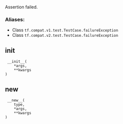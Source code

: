 Assertion failed.
### Aliases:
- Class `tf.compat.v1.test.TestCase.failureException`
- Class `tf.compat.v2.test.TestCase.failureException`
## __init__

```
 __init__(
    *args,
    **kwargs
)
```
## __new__

```
 __new__(
    type,
    *args,
    **kwargs
)
```
